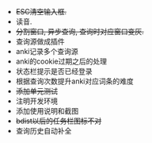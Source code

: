 * ~~ESC清空输入框.~~
* 读音.
* ~~分割窗口, 异步查询, 查询时对应窗口变灰.~~
* 查询源做成插件
* anki记录多个查询源
* anki的cookie过期之后的处理
* 状态栏提示是否已经登录
* 根据查询次数提升anki对应词条的难度
* ~~添加单元测试~~
* 注明开发环境
* 添加使用说明和截图
* ~~bdist以后的任务栏图标不对~~
* 查询历史自动补全
